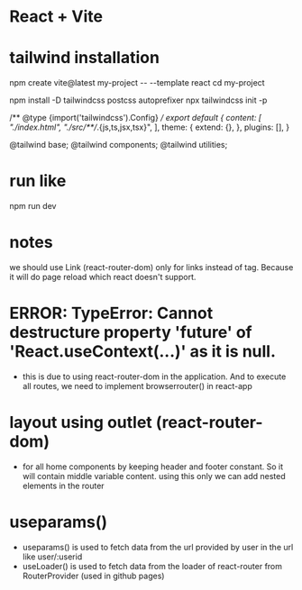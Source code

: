 # React + Vite 

# tailwind installation
npm create vite@latest my-project -- --template react
cd my-project

npm install -D tailwindcss postcss autoprefixer
npx tailwindcss init -p

<!-- tailwind.config.js -->
/** @type {import('tailwindcss').Config} */
export default {
  content: [
    "./index.html",
    "./src/**/*.{js,ts,jsx,tsx}",
  ],
  theme: {
    extend: {},
  },
  plugins: [],
}

<!-- index.css -->
@tailwind base;
@tailwind components;
@tailwind utilities;

# run like
npm run dev

# notes
we should use Link (react-router-dom) only for links instead of <a> tag. Because it will do page reload which react doesn't support.

# ERROR: TypeError: Cannot destructure property 'future' of 'React.useContext(...)' as it is null.
- this is due to using react-router-dom in the application. And to execute all routes, we need to implement browserrouter() in react-app

# layout using outlet (react-router-dom)
- <outlet /> for all home components by keeping header and footer constant. So it will contain middle variable content.
using this only we can add nested elements in the router

# useparams()
- useparams() is used to fetch data from the url provided by user in the url like user/:userid
- useLoader() is used to fetch data from the loader of react-router from RouterProvider
(used in github pages)